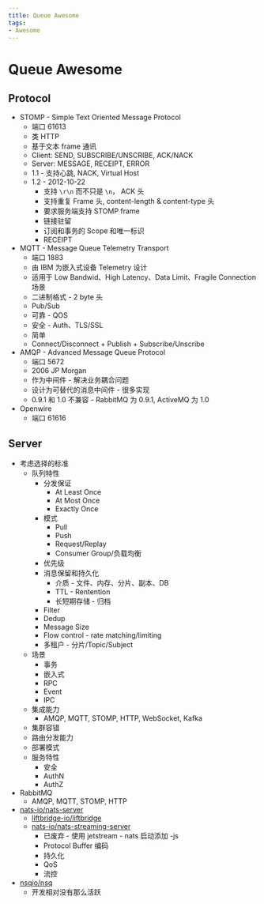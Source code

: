 ```yaml
---
title: Queue Awesome
tags:
- Awesome
---
```


# Queue Awesome

## Protocol

- STOMP - Simple Text Oriented Message Protocol
  - 端口 61613
  - 类 HTTP
  - 基于文本 frame 通讯
  - Client: SEND, SUBSCRIBE/UNSCRIBE, ACK/NACK
  - Server: MESSAGE, RECEIPT, ERROR
  - 1.1 - 支持心跳, NACK, Virtual Host
  - 1.2 - 2012-10-22
    - 支持 `\r\n` 而不只是 `\n`， ACK 头
    - 支持重复 Frame 头, content-length & content-type 头
    - 要求服务端支持 STOMP frame
    - 链接驻留
    - 订阅和事务的 Scope 和唯一标识
    - RECEIPT
- MQTT - Message Queue Telemetry Transport
  - 端口 1883
  - 由 IBM 为嵌入式设备 Telemetry 设计
  - 适用于 Low Bandwid、High Latency、Data Limit、Fragile Connection 场景
  - 二进制格式 - 2 byte 头
  - Pub/Sub
  - 可靠 - QOS
  - 安全 - Auth、TLS/SSL
  - 简单
  - Connect/Disconnect + Publish + Subscribe/Unscribe
- AMQP - Advanced Message Queue Protocol
  - 端口 5672
  - 2006 JP Morgan
  - 作为中间件 - 解决业务耦合问题
  - 设计为可替代的消息中间件 - 很多实现
  - 0.9.1 和 1.0 不兼容 - RabbitMQ 为 0.9.1, ActiveMQ 为 1.0
- Openwire
  - 端口 61616

## Server

- 考虑选择的标准
  - 队列特性
    - 分发保证
      - At Least Once
      - At Most Once
      - Exactly Once
    - 模式
      - Pull
      - Push
      - Request/Replay
      - Consumer Group/负载均衡
    - 优先级
    - 消息保留和持久化
      - 介质 - 文件、内存、分片、副本、DB
      - TTL - Rentention
      - 长短期存储 - 归档
    - Filter
    - Dedup
    - Message Size
    - Flow control - rate matching/limiting
    - 多租户 - 分片/Topic/Subject
  - 场景
    - 事务
    - 嵌入式
    - RPC
    - Event
    - IPC
  - 集成能力
    - AMQP, MQTT, STOMP, HTTP, WebSocket, Kafka
  - 集群容错
  - 路由分发能力
  - 部署模式
  - 服务特性
    - 安全
    - AuthN
    - AuthZ
- RabbitMQ
  - AMQP, MQTT, STOMP, HTTP
- [nats-io/nats-server](https://github.com/nats-io/nats-server)
  - [liftbridge-io/liftbridge](https://github.com/liftbridge-io/liftbridge)
  - [nats-io/nats-streaming-server](https://github.com/nats-io/nats-streaming-server)
    - 已废弃 - 使用 jetstream - nats 启动添加 -js
    - Protocol Buffer 编码
    - 持久化
    - QoS
    - 流控
- [nsqio/nsq](https://github.com/nsqio/nsq)
  - 开发相对没有那么活跃
